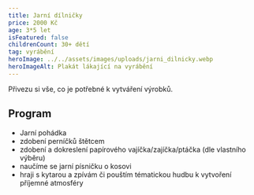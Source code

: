 ```yaml
---
title: Jarní dílničky
price: 2000 Kč
age: 3*5 let
isFeatured: false
childrenCount: 30+ dětí
tag: vyrábění
heroImage: ../../assets/images/uploads/jarni_dilnicky.webp
heroImageAlt: Plakát lákající na vyrábění
---
```

Přivezu si vše, co je potřebné k vytváření výrobků.

## Program
* Jarní pohádka
* zdobení perníčků štětcem
* zdobení a dokreslení papírového vajíčka/zajíčka/ptáčka (dle vlastního výběru)
* naučíme se jarní písničku o kosovi
* hraji s kytarou a zpívám či pouštím tématickou hudbu k vytvoření příjemné atmosféry